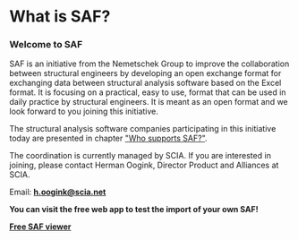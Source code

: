 # What is SAF?

### Welcome to SAF


SAF is an initiative from the Nemetschek Group to improve the collaboration between structural engineers by developing an open exchange format for exchanging data between structural analysis software based on the Excel format. It is focusing on a practical, easy to use, format that can be used in daily practice by structural engineers. It is meant as an open format and we look forward to you joining this initiative.

The structural analysis software companies participating in this initiative today are presented in chapter ["Who supports SAF?"](\who-supports-saf.md).

The coordination is currently managed by SCIA. If you are interested in joining, please contact Herman Oogink, Director Product and Alliances at SCIA.

Email: **h.oogink@scia.net**

**You can visit the free web app to test the import of your own SAF!**

[**Free SAF viewer**](https://autoconverter.structuraltoolkit.com/en-GB/saf-viewer)
